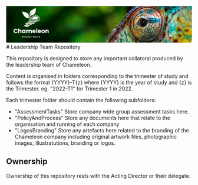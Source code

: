 <img src="branding/images/chameleon-eye-banner.png" alt="Chameleon Leadership Team" width="585"/>
# Leadership Team Repository

This repository is designed to store any important collatoral produced by the leadership team of Chameleon.

Content is organised in folders corresponding to the trimester of study and follows the format {YYYY}-T{z} where {YYYY} is the year of study and {z} is the Trimester.
eg. "2022-T1" for Trimester 1 in 2022.

Each trimester folder should contain the following subfolders:
- "AssessmentTasks"   Store company wide group assessment tasks here.
- "PolicyAndProcess"  Store any documents here that relate to the organisation and running of each company
- "LogosBranding"     Store any artefacts here related to the branding of the Chameleon company including original artwork files, photographic images, illustratutions, branding or logos.

## Ownership
Ownership of this repository rests with the Acting Director or their delegate.

